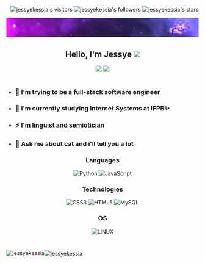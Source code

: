 <p align="right">
	<img alt="jessyekessia's visitors" src="https://komarev.com/ghpvc/?username=jessyekessia&color=8c36db&style=flat&label=visitors" />
	<img alt="jessyekessia's followers" src="https://img.shields.io/github/followers/jessyekessia?color=blueviolet" />
	<img alt="jessyekessia's stars" src="https://img.shields.io/github/stars/jessyekessia?color=blueviolet" />
</p>

[![Poster with background image of a galaxy in the colours purple and blue with animated sparkling stars and a pixelated cat.](poster_galaxy-2.gif)](https://www.linkedin.com/in/jessyekessia/)

<h2 align="center">Hello, I'm Jessye <img src="https://media.giphy.com/media/mGcNjsfWAjY5AEZNw6/giphy.gif" width="50"></h2>
<div align="center" ><img src="https://img.shields.io/badge/jessyekessia16@gmail.com-%23D14836.svg?&style=for-the-badge&logo=gmail&logoColor=white" href="jessyekessia16@gmail.com"> <a href="https://www.linkedin.com/in/jessye-pereira-b4733b1b7/"><img src="https://img.shields.io/badge/Jessye Pereira-%230077B5.svg?&style=for-the-badge&logo=linkedin&logoColor=white" ></a> </div>
<br>
<div>
	<ul>
  	<h3><li>🔭 I'm trying to be a full-stack software engineer </li></h3>
  	<h3><li> 🌱 I'm currently studying Internet Systems at IFPB✨</li></h3>
  	<h3><li>⚡ I'm linguist and semiotician </li></h3>
	<h3><li> 💬 Ask me about <strong> cat </strong> and i'll tell you a lot </li></h3>
	</ul>
</div>


<div align="center">

### Languages
![Python](https://img.shields.io/badge/python-3670A0?style=flat&logo=python&logoColor=ffdd54) 
![JavaScript](https://img.shields.io/badge/javascript-%23323330.svg?style=flat&logo=javascript&logoColor=%23F7DF1E) 

### Technologies
![CSS3](https://img.shields.io/badge/css3-%231572B6.svg?style=flat&logo=css3&logoColor=white)
![HTML5](https://img.shields.io/badge/html5-%23E34F26.svg?style=flat&logo=html5&logoColor=white)
![MySQL](https://img.shields.io/badge/mysql-%2300f.svg?style=flat&logo=mysql&logoColor=white)

### OS
![LINUX](https://img.shields.io/badge/Linux-FCC624?style=flat&logo=linux&logoColor=black)

</div>

#
<div> 
<p><img align="left" src="https://github-readme-stats.vercel.app/api?username=jessyekessia&theme=omni&hide_border=false&include_all_commits=false&count_private=false" alt="jessyekessia" /> </p>
<p><img align="center" src="https://github-readme-stats.vercel.app/api/top-langs/?username=jessyekessia&theme=omni&hide_border=false&include_all_commits=false&count_private=false&layout=compact" alt="jessyekessia" /></p>
</div>

